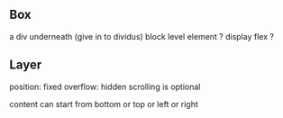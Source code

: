 




## Box

  a div underneath (give in to dividus)
  block level element
  ? display flex ?

## Layer

  position: fixed
  overflow: hidden
  scrolling is optional

  content can start from bottom or top or left or right



